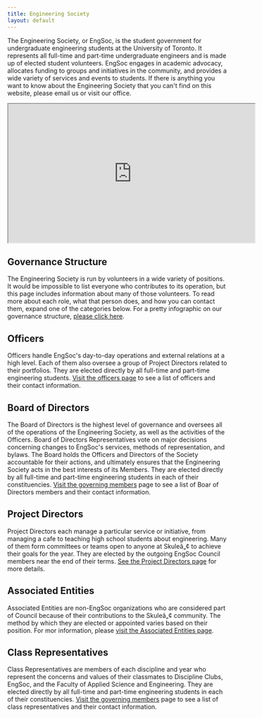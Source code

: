 ```yaml
---
title: Engineering Society
layout: default
---
```


The Engineering Society, or EngSoc, is the student government for undergraduate engineering students at the University of Toronto. It represents all full-time and part-time undergraduate engineers and is made up of elected student volunteers. EngSoc engages in academic advocacy, allocates funding to groups and initiatives in the community, and provides a wide variety of services and events to students. If there is anything you want to know about the Engineering Society that you can't find on this website, please email us or visit our office.

<iframe src="https://www.youtube.com/embed/l82hadNbu4c" width="560" height="315" allowfullscreen="allowfullscreen"></iframe>

## Governance Structure
            
The Engineering Society is run by volunteers in a wide variety of positions. It would be impossible to list everyone who contributes to its operation, but this page includes information about many of those volunteers. To read more about each role, what that person does, and how you can contact them, expand one of the categories below. For a pretty infographic on our governance structure, [please click here](https://drive.google.com/file/d/1iDCFWZjzb2UAa5M2N31oe2J0RpOQ9c2J/).

## Officers
            
Officers handle EngSoc's day-to-day operations and external relations at a high level. Each of them also oversee a group of Project Directors related to their portfolios. They are elected directly by all full-time and part-time engineering students. [Visit the officers page](/about/officers/) to see a list of officers and their contact information.

## Board of Directors
            
The Board of Directors is the highest level of governance and oversees all of the operations of the Engineering Society, as well as the activities of the Officers. Board of Directors Representatives vote on major decisions concerning changes to EngSoc's services, methods of representation, and bylaws. The Board holds the Officers and Directors of the Society accountable for their actions, and ultimately ensures that the Engineering Society acts in the best interests of its Members. They are elected directly by all full-time and part-time engineering students in each of their constituencies. [Visit the governing members](/about/governing_members/) page to see a list of Boar of Directors members and their contact information.

## Project Directors
            
Project Directors each manage a particular service or initiative, from managing a cafe to teaching high school students about engineering. Many of them form committees or teams open to anyone at Skuleâ„¢ to achieve their goals for the year. They are elected by the outgoing EngSoc Council members near the end of their terms. [See the Project Directors page](/get_involved/directorships/) for more details.

## Associated Entities
            
Associated Entities are non-EngSoc organizations who are considered part of Council because of their contributions to the Skuleâ„¢ community. The method by which they are elected or appointed varies based on their position. For mor information, please [visit the Associated Entities page](/get_involved/associated/).

## Class Representatives
            
Class Representatives are members of each discipline and year who represent the concerns and values of their classmates to Discipline Clubs, EngSoc, and the Faculty of Applied Science and Engineering. They are elected directly by all full-time and part-time engineering students in each of their constituencies. [Visit the governing members](/about/governing_members/) page to see a list of class representatives and their contact information.